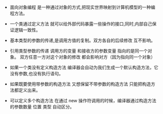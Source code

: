 * 面向对象编程 是一种通过对象的方式,把现实世界映射到计算机模型的一种编程方法。
* 一个类通过定义方法 就可以给外部代码暴露一些操作的接口,同时,内部自己保证逻辑一致性。

* 基本类型的参数的传递,是调用方值的复制。双方各自的后续修改 互不影响。
* 引用类型参数的传递 调用方的变量 和接收方的参数变量 指向的是同一个对象。 双方任意一方对这个对象的修改 都会影响对方（因为指向同一个对象）

* 如果一个类没有定义构造方法  编译器会自动为我们生成一个默认构造方法，它没有参数,也没有执行语句。
* 如果既要使用带参数的构造方法 又想保留不带参数的构造方法 只能把构造方法都定义出来。
* 可以定义多个构造方法 在通过 new 操作符调用的时候，编译器通过构造方法的参数数量 位置 类型 自动区分。